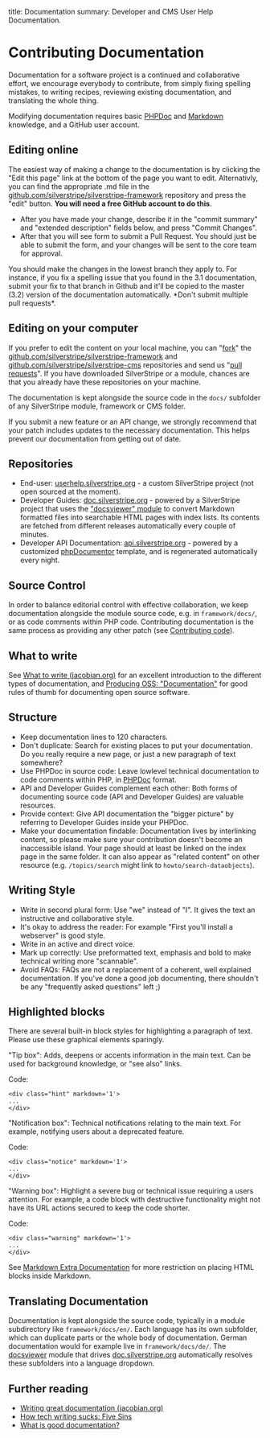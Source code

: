 title: Documentation
summary: Developer and CMS User Help Documentation.

# Contributing Documentation

Documentation for a software project is a continued and collaborative effort, we encourage everybody to contribute, from 
simply fixing spelling mistakes, to writing recipes, reviewing existing documentation, and translating the whole thing.

Modifying documentation requires basic [PHPDoc](http://en.wikipedia.org/wiki/PHPDoc) and 
[Markdown](http://daringfireball.net/projects/markdown/) knowledge, and a GitHub user account.

## Editing online

The easiest way of making a change to the documentation is by clicking the "Edit this page" link at the bottom of the 
page you want to edit. Alternativly, you can find the appropriate .md file in the 
[github.com/silverstripe/silverstripe-framework](https://github.com/silverstripe/silverstripe-framework/tree/master/docs/) 
repository and press the "edit" button. **You will need a free GitHub account to do this**. 


 * After you have made your change, describe it in the "commit summary" and "extended description" fields below, and 
 press "Commit Changes".
 * After that you will see form to submit a Pull Request.  You should just be able to submit the form, and your changes 
 will be sent to the core team for approval.

<div class="warning" markdown='1'>
You should make the changes in the lowest branch they apply to. For instance, if you fix a spelling issue that you
found in the 3.1 documentation, submit your fix to that branch in Github and it'll be copied to the master (3.2)
version of the documentation automatically. *Don't submit multiple pull requests*.
</div>

## Editing on your computer

If you prefer to edit the content on your local machine, you can "[fork](http://help.github.com/forking/)" the 
[github.com/silverstripe/silverstripe-framework](http://github.com/silverstripe/silverstripe-framework) and 
[github.com/silverstripe/silverstripe-cms](http://github.com/silverstripe/silverstripe-cms) repositories and send us 
"[pull requests](http://help.github.com/pull-requests/)". If you have downloaded SilverStripe or a module, chances are 
that you already have these repositories on your machine.

The documentation is kept alongside the source code in the `docs/` subfolder of any SilverStripe module, framework or
CMS folder.

<div class="warning" markdown='1'>
If you submit a new feature or an API change, we strongly recommend that your patch includes updates to the necessary 
documentation.  This helps prevent our documentation from getting out of date.
</div>

## Repositories

*  End-user: [userhelp.silverstripe.org](http://userhelp.silverstripe.org) - a custom SilverStripe project (not open sourced at the moment).
*  Developer Guides: [doc.silverstripe.org](http://doc.silverstripe.org) - powered by a
SilverStripe project that uses the ["docsviewer" module](https://github.com/silverstripe/silverstripe-docsviewer)
to convert Markdown formatted files into searchable HTML pages with index lists.
Its contents are fetched from different releases automatically every couple of minutes.
*  Developer API Documentation: [api.silverstripe.org](http://api.silverstripe.org) - powered by a customized
[phpDocumentor](http://www.phpdoc.org/) template, and is regenerated automatically every night.

## Source Control

In order to balance editorial control with effective collaboration, we keep documentation alongside the module source 
code, e.g. in `framework/docs/`, or as code comments within PHP code. Contributing documentation is the same process as 
providing any other patch (see [Contributing code](code)).

## What to write

See [What to write (jacobian.org)](http://jacobian.org/writing/great-documentation/what-to-write/) for an excellent
introduction to the different types of documentation, and 
[Producing OSS: "Documentation"](http://producingoss.com/en/getting-started.html#documentation) for good rules of thumb 
for documenting open source software.

## Structure

* Keep documentation lines to 120 characters.
* Don't duplicate: Search for existing places to put your documentation. Do you really require a new page, or just a new paragraph
of text somewhere?
* Use PHPDoc in source code: Leave lowlevel technical documentation to code comments within PHP, in [PHPDoc](http://en.wikipedia.org/wiki/PHPDoc) format. 
* API and Developer Guides complement each other: Both forms of documenting source code (API and Developer Guides) are valuable resources.
* Provide context: Give API documentation the "bigger picture" by referring to Developer Guides inside your PHPDoc.
* Make your documentation findable: Documentation lives by interlinking content, so please make sure your contribution doesn't become an
inaccessible island. Your page should at least be linked on the index page in the same folder. It can also appear
as "related content" on other resource (e.g. `/topics/search` might link to `howto/search-dataobjects`).

## Writing Style

* Write in second plural form: Use "we" instead of "I". It gives the text an instructive and collaborative style.
* It's okay to address the reader: For example "First you'll install a webserver" is good style.
* Write in an active and direct voice.
* Mark up correctly: Use preformatted text, emphasis and bold to make technical writing more "scannable".
* Avoid FAQs: FAQs are not a replacement of a coherent, well explained documentation. If you've done a good job
documenting, there shouldn't be any "frequently asked questions" left ;)

## Highlighted blocks

There are several built-in block styles for highlighting a paragraph of text. Please use these graphical elements 
sparingly.

<div class="hint" markdown='1'>
"Tip box": Adds, deepens or accents information in the main text. Can be used for background knowledge, or "see also" 
links.
</div>

Code:

	<div class="hint" markdown='1'>
	...
	</div>

<div class="notice" markdown='1'>
"Notification box": Technical notifications relating to the main text. For example, notifying users about a deprecated 
feature.
</div>

Code:

	<div class="notice" markdown='1'>
	...
	</div>

<div class="warning" markdown='1'>
"Warning box": Highlight a severe bug or technical issue requiring a users attention. For example, a code block with 
destructive functionality might not have its URL actions secured to keep the code shorter.
</div>

Code:

	<div class="warning" markdown='1'>
	...
	</div>

See [Markdown Extra Documentation](http://michelf.com/projects/php-markdown/extra/#html) for more restriction
on placing HTML blocks inside Markdown.

## Translating Documentation

Documentation is kept alongside the source code, typically in a module subdirectory like `framework/docs/en/`. Each 
language has its own subfolder, which can duplicate parts or the whole body of documentation. German documentation 
would for example live in `framework/docs/de/`. The 
[docsviewer](https://github.com/silverstripe/silverstripe-docsviewer) module that drives 
[doc.silverstripe.org](http://doc.silverstripe.org) automatically resolves these subfolders into a language dropdown.

## Further reading

* [Writing great documentation (jacobian.org)](http://jacobian.org/writing/great-documentation/)
* [How tech writing sucks: Five Sins](http://www.slash7.com/articles/2006/11/15/tech-writing-the-five-sins)
* [What is good documentation?](http://www.techscribe.co.uk/techw/whatis.htm)
